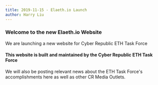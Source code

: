 ```yaml
---
title: 2019-11-15 - Elaeth.io Launch
author: Harry Liu
---
```


### Welcome to the new Elaeth.io Website

We are launching a new website for Cyber Republic ETH Task Force

<!--truncate-->

#### This website is built and maintained by the Cyber Republic ETH Task Force

We will also be posting relevant news about the ETH Task Force's accomplishments here as well as other CR Media Outlets.




